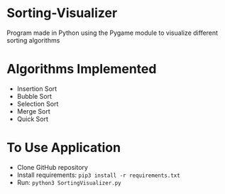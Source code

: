 # Sorting-Visualizer
Program made in Python using the Pygame module to visualize different sorting algorithms

# Algorithms Implemented
- Insertion Sort
- Bubble Sort
- Selection Sort
- Merge Sort
- Quick Sort


# To Use Application
- Clone GitHub repository
- Install requirements: `pip3 install -r requirements.txt`
- Run: `python3 SortingVisualizer.py`
